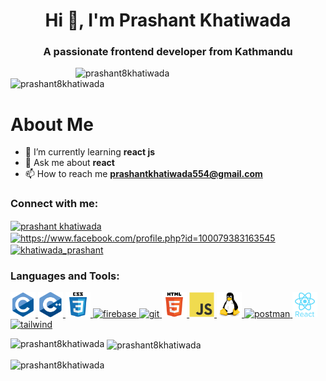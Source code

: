 <h1 align="center">Hi 👋, I'm Prashant Khatiwada</h1>
<h3 align="center">A passionate frontend developer from Kathmandu</h3>

<p><img align="right" src="https://raw.githubusercontent.com/punitkmryh/punitkmryh/master/Developer.gif" width="400" alt="prashant8khatiwada" /></p>

<p align="left"> <img src="https://komarev.com/ghpvc/?username=prashant8khatiwada&label=Profile%20views&color=0e75b6&style=flat" alt="prashant8khatiwada" /> </p>

<h1> About Me </h1>

- 🌱 I’m currently learning **react js**
- 💬 Ask me about **react**
- 📫 How to reach me **prashantkhatiwada554@gmail.com**

<h3 align="left">Connect with me:</h3>
<p align="left">
<a href="[https://linkedin.com/in/prashant-khatiwada](https://www.linkedin.com/in/prashant-khatiwada-a0b99a184/)" target="blank"><img align="center" src="https://raw.githubusercontent.com/rahuldkjain/github-profile-readme-generator/master/src/images/icons/Social/linked-in-alt.svg" alt="prashant khatiwada" height="30" width="40" /></a>
<a href="https://www.facebook.com/profile.php?id=100079383163545" target="blank"><img align="center" src="https://raw.githubusercontent.com/rahuldkjain/github-profile-readme-generator/master/src/images/icons/Social/facebook.svg" alt="https://www.facebook.com/profile.php?id=100079383163545" height="30" width="40" /></a>
<a href="https://instagram.com/khatiwada_prashant" target="blank"><img align="center" src="https://raw.githubusercontent.com/rahuldkjain/github-profile-readme-generator/master/src/images/icons/Social/instagram.svg" alt="khatiwada_prashant" height="30" width="40" /></a>
</p>

<h3 align="left">Languages and Tools:</h3>
<p align="left"> <a href="https://www.cprogramming.com/" target="_blank" rel="noreferrer"> <img src="https://raw.githubusercontent.com/devicons/devicon/master/icons/c/c-original.svg" alt="c" width="40" height="40"/> </a> <a href="https://www.w3schools.com/cpp/" target="_blank" rel="noreferrer"> <img src="https://raw.githubusercontent.com/devicons/devicon/master/icons/cplusplus/cplusplus-original.svg" alt="cplusplus" width="40" height="40"/> </a> <a href="https://www.w3schools.com/css/" target="_blank" rel="noreferrer"> <img src="https://raw.githubusercontent.com/devicons/devicon/master/icons/css3/css3-original-wordmark.svg" alt="css3" width="40" height="40"/> </a> <a href="https://firebase.google.com/" target="_blank" rel="noreferrer"> <img src="https://www.vectorlogo.zone/logos/firebase/firebase-icon.svg" alt="firebase" width="40" height="40"/> </a> <a href="https://git-scm.com/" target="_blank" rel="noreferrer"> <img src="https://www.vectorlogo.zone/logos/git-scm/git-scm-icon.svg" alt="git" width="40" height="40"/> </a> <a href="https://www.w3.org/html/" target="_blank" rel="noreferrer"> <img src="https://raw.githubusercontent.com/devicons/devicon/master/icons/html5/html5-original-wordmark.svg" alt="html5" width="40" height="40"/> </a> <a href="https://developer.mozilla.org/en-US/docs/Web/JavaScript" target="_blank" rel="noreferrer"> <img src="https://raw.githubusercontent.com/devicons/devicon/master/icons/javascript/javascript-original.svg" alt="javascript" width="40" height="40"/> </a> <a href="https://www.linux.org/" target="_blank" rel="noreferrer"> <img src="https://raw.githubusercontent.com/devicons/devicon/master/icons/linux/linux-original.svg" alt="linux" width="40" height="40"/> </a> <a href="https://postman.com" target="_blank" rel="noreferrer"> <img src="https://www.vectorlogo.zone/logos/getpostman/getpostman-icon.svg" alt="postman" width="40" height="40"/> </a> <a href="https://reactjs.org/" target="_blank" rel="noreferrer"> <img src="https://raw.githubusercontent.com/devicons/devicon/master/icons/react/react-original-wordmark.svg" alt="react" width="40" height="40"/> </a> <a href="https://tailwindcss.com/" target="_blank" rel="noreferrer"> <img src="https://www.vectorlogo.zone/logos/tailwindcss/tailwindcss-icon.svg" alt="tailwind" width="40" height="40"/> </a> </p>

<p><img align="left" src="https://github-readme-stats.vercel.app/api/top-langs?username=prashant8khatiwada&show_icons=true&locale=en&layout=compact" alt="prashant8khatiwada" /></p>


<p>&nbsp;<img align="center" src="https://github-readme-stats.vercel.app/api?username=prashant8khatiwada&show_icons=true&locale=en" alt="prashant8khatiwada" /></p>


<p><img align="center" src="https://github-readme-streak-stats.herokuapp.com/?user=prashant8khatiwada&" alt="prashant8khatiwada" /></p>

